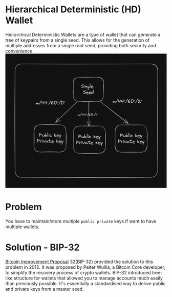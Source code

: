 # Hierarchical Deterministic (HD) Wallet
Heirarchical Deterministic Wallets are a type of wallet that can generate a tree of keypairs from a single seed. This allows for the generation of multiple addresses from a single root seed, providing both security and convenience.
![image01](./images/HD-wallet.png)
# Problem
You have to maintain/store multiple `public private` keys if want to have multiple wallets.

# Solution - BIP-32 
[Bitcoin Improvement Proposal](https://www.ledger.com/academy/what-is-a-bitcoin-improvement-proposal-bip) 32(BIP-32) provided the solution to this problem in 2012. It was proposed by Peiter Wullia, a Bitcoin Core developer, to simplify the recovery process of crypto wallets. BIP-32 introduced tree-like structure for wallets that allowed you to manage accounts much easily than previously possible. It's essentially a standardised way to derive public and private keys from a master seed.
